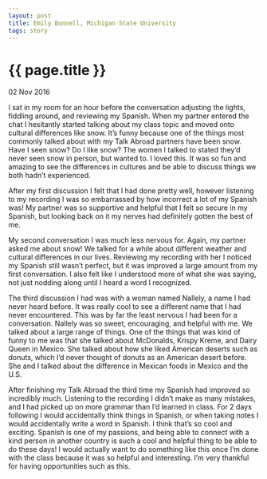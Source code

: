 ```yaml
---
layout: post
title: Emily Bonnell, Michigan State University
tags: story
---
```


# {{ page.title }}

02 Nov 2016


I sat in my room for an hour before the conversation adjusting the lights, fiddling around, and reviewing my Spanish. When my partner entered the chat I hesitantly started talking about my class topic and moved onto cultural differences like snow. It’s funny because one of the things most commonly talked about with my Talk Abroad partners have been snow. Have I seen snow? Do I like snow? The women I talked to stated they’d never seen snow in person, but wanted to. I loved this. It was so fun and amazing to see the differences in cultures and be able to discuss things we both hadn’t experienced.

After my first discussion I felt that I had done pretty well, however listening to my recording I was so embarrassed by how incorrect a lot of my Spanish was! My partner was so supportive and helpful that I felt so secure in my Spanish, but looking back on it my nerves had definitely gotten the best of me.

My second conversation I was much less nervous for. Again, my partner asked me about snow! We talked for a while about different weather and cultural differences in our lives. Reviewing my recording with her I noticed my Spanish still wasn’t perfect, but it was improved a large amount from my first conversation. I also felt like I understood more of what she was saying, not just nodding along until I heard a word I recognized.

The third discussion I had was with a woman named Nallely, a name I had never heard before. It was really cool to see a different name that I had never encountered. This was by far the least nervous I had been for a conversation. Nallely was so sweet, encouraging, and helpful with me. We talked about a large range of things. One of the things that was kind of funny to me was that she talked about McDonalds, Krispy Kreme, and Dairy Queen in Mexico. She talked about how she liked American deserts such as donuts, which I’d never thought of donuts as an American desert before. She and I talked about the difference in Mexican foods in Mexico and the U.S.

After finishing my Talk Abroad the third time my Spanish had improved so incredibly much. Listening to the recording I didn’t make as many mistakes, and I had picked up on more grammar than I’d learned in class. For 2 days following I would accidentally think things in Spanish, or when taking notes I would accidentally write a word in Spanish. I think that’s so cool and exciting. Spanish is one of my passions, and being able to connect with a kind person in another country is such a cool and helpful thing to be able to do these days! I would actually want to do something like this once I’m done with the class because it was so helpful and interesting. I’m very thankful for having opportunities such as this.

